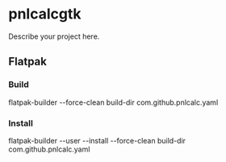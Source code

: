 # pnlcalcgtk

Describe your project here.


## Flatpak

### Build

flatpak-builder --force-clean build-dir com.github.pnlcalc.yaml

### Install

flatpak-builder --user --install --force-clean build-dir com.github.pnlcalc.yaml